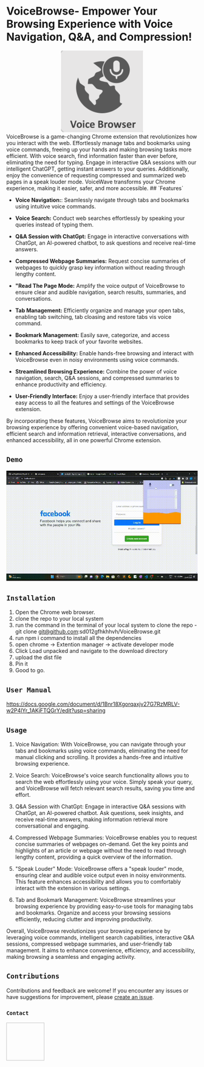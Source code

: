 # VoiceBrowse- Empower Your Browsing Experience with Voice Navigation, Q&A, and Compression!

<div align="center">
<img src="./src/static/icon128.png" />
</div>
VoiceBrowse is a game-changing Chrome extension that revolutionizes how you interact with the web. Effortlessly manage tabs and bookmarks using voice commands, freeing up your hands and making browsing tasks more efficient. With voice search, find information faster than ever before, eliminating the need for typing. Engage in interactive Q&A sessions with our intelligent ChatGPT, getting instant answers to your queries. Additionally, enjoy the convenience of requesting compressed and summarized web pages in a speak louder mode. VoiceWave transforms your Chrome experience, making it easier, safer, and more accessible.
## `Features`

- **Voice Navigation:**: Seamlessly navigate through tabs and bookmarks using intuitive voice commands.

- **Voice Search:** Conduct web searches effortlessly by speaking your queries instead of typing them.

- **Q&A Session with ChatGpt:** Engage in interactive conversations with ChatGpt, an AI-powered chatbot, to ask questions and receive real-time answers.

- **Compressed Webpage Summaries:** Request concise summaries of webpages to quickly grasp key information without reading through lengthy content.

- **"Read The Page Mode:** Amplify the voice output of VoiceBrowse to ensure clear and audible navigation, search results, summaries, and conversations.

- **Tab Management:** Efficiently organize and manage your open tabs, enabling tab switching, tab cloasing and restore tabs vis voice command.

- **Bookmark Management:** Easily save, categorize, and access bookmarks to keep track of your favorite websites.

- **Enhanced Accessibility:** Enable hands-free browsing and interact with VoiceBrowse even in noisy environments using voice commands.

- **Streamlined Browsing Experience:** Combine the power of voice navigation, search, Q&A sessions, and compressed summaries to enhance productivity and efficiency.

- **User-Friendly Interface:** Enjoy a user-friendly interface that provides easy access to all the features and settings of the VoiceBrowse extension.

By incorporating these features, VoiceBrowse aims to revolutionize your browsing experience by offering convenient voice-based navigation, efficient search and information retrieval, interactive conversations, and enhanced accessibility, all in one powerful Chrome extension.

## `Demo`
<div align="center">
<img src="./src/assets/demo.gif" />
</div>

## `Installation` 
1. Open the Chrome web browser.
2. clone the repo to your local system
3. run the command in the terminal of your local system to clone the repo - git clone git@github.com:sd012gfhkhhvh/VoiceBrowse.git
4. run npm i command to install all the dependencies
5. open chrome -> Extention manager -> activate developer mode
6. Click Load unpacked and navigate to the download directory
7. upload the dist file
8. Pin it
9. Good to go.

## `User Manual`
https://docs.google.com/document/d/1Bnr18Xgorqaxjv27G7RzMRLV-w2P4lYr_1AKjFTQGrY/edit?usp=sharing
## `Usage`

1. Voice Navigation: With VoiceBrowse, you can navigate through your tabs and bookmarks using voice commands, eliminating the need for manual clicking and scrolling. It provides a hands-free and intuitive browsing experience.

2. Voice Search: VoiceBrowse's voice search functionality allows you to search the web effortlessly using your voice. Simply speak your query, and VoiceBrowse will fetch relevant search results, saving you time and effort.

3. Q&A Session with ChatGpt: Engage in interactive Q&A sessions with ChatGpt, an AI-powered chatbot. Ask questions, seek insights, and receive real-time answers, making information retrieval more conversational and engaging.

4. Compressed Webpage Summaries: VoiceBrowse enables you to request concise summaries of webpages on-demand. Get the key points and highlights of an article or webpage without the need to read through lengthy content, providing a quick overview of the information.

5. "Speak Louder" Mode: VoiceBrowse offers a "speak louder" mode, ensuring clear and audible voice output even in noisy environments. This feature enhances accessibility and allows you to comfortably interact with the extension in various settings.

6. Tab and Bookmark Management: VoiceBrowse streamlines your browsing experience by providing easy-to-use tools for managing tabs and bookmarks. Organize and access your browsing sessions efficiently, reducing clutter and improving productivity.

 Overall, VoiceBrowse revolutionizes your browsing experience by leveraging voice commands, intelligent search capabilities, interactive Q&A sessions, compressed webpage summaries, and user-friendly tab management. It aims to enhance convenience, efficiency, and accessibility, making browsing a seamless and engaging activity.
## `Contributions`

Contributions and feedback are welcome! If you encounter any issues or have suggestions for improvement, please [create an issue](https:///github.com/mohsinkhan85090/VoiceBrowse).


### `Contact`
<div>
<a href="mohsinkhan800213@gmail.com"><img height = "100" width="100"  /> </a>
</div>
